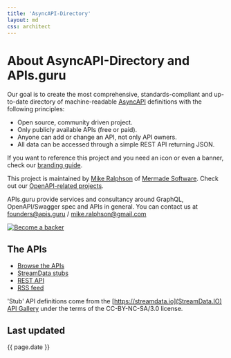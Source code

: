 ```yaml
---
title: 'AsyncAPI-Directory'
layout: md
css: architect
---
```

# About AsyncAPI-Directory and APIs.guru

Our goal is to create the most comprehensive, standards-compliant and up-to-date directory of machine-readable [AsyncAPI](https://www.asyncapi.org/) definitions with the following principles:
- Open source, community driven project.
- Only publicly available APIs (free or paid).
- Anyone can add or change an API, not only API owners.
- All data can be accessed through a simple REST API returning JSON.

If you want to reference this project and you need an icon or even a banner, check our [branding guide](https://github.com/APIs-guru/branding).

This project is maintained by [Mike Ralphson](https://github.com/MikeRalphson) of [Mermade Software](https://github.com/mermade). Check out our [OpenAPI-related projects](https://github.com/search?q=org%3AMermade+openapi).

APIs.guru provide services and consultancy around GraphQL, OpenAPI/Swagger spec and APIs in general.
You can contact us at founders@apis.guru / mike.ralphson@gmail.com

[![Become a backer](https://opencollective.com/openapi-directory/tiers/backer.svg?avatarHeight=36&width=600)](https://opencollective.com/openapi-directory)

## The APIs

* [Browse the APIs](APIs)
* [StreamData stubs](stubs)
* [REST API](rest/v1/apis.json)
* [RSS feed](rss/feed.xml)

'Stub' API definitions come from the [https://streamdata.io](StreamData.IO) [API Gallery](https://github.com/streamdata-gallery-master/streamrank) under the terms of the CC-BY-NC-SA/3.0 license.

## Last updated

{{ page.date }}
